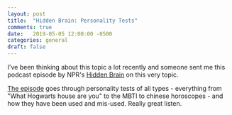 ```yaml
---
layout: post
title:  "Hidden Brain: Personality Tests"
comments: true
date:   2019-05-05 12:00:00 -0500
categories: general
draft: false
---
```


I've been thinking about this topic a lot recently and someone sent me this podcast episode by NPR's [Hidden Brain](https://www.npr.org/podcasts/510308/hidden-brain) on this very topic.

[The episode](https://www.npr.org/2019/04/12/712876949/what-can-a-personality-test-tell-us-about-who-we-are) goes through personality tests of all types - everything from "What Hogwarts house are you" to the MBTI  to chinese horoscopes - and how they have been used and mis-used. Really great listen. 